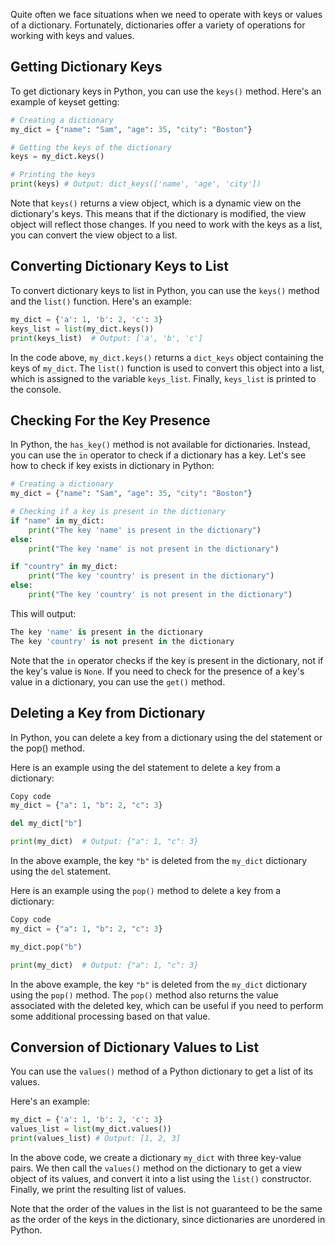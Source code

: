 Quite often we face situations when we need to operate with keys or values of a dictionary. Fortunately, dictionaries offer a variety of operations for working with keys and values.

## Getting Dictionary Keys

To get dictionary keys in Python, you can use the `keys()` method. Here's an example of keyset getting:

```python
# Creating a dictionary
my_dict = {"name": "Sam", "age": 35, "city": "Boston"}

# Getting the keys of the dictionary
keys = my_dict.keys()

# Printing the keys
print(keys) # Output: dict_keys(['name', 'age', 'city'])
```

Note that `keys()` returns a view object, which is a dynamic view on the dictionary's keys. This means that if the dictionary is modified, the view object will reflect those changes. If you need to work with the keys as a list, you can convert the view object to a list.

## Converting Dictionary Keys to List

To convert dictionary keys to list in Python, you can use the `keys()` method and the `list()` function. Here's an example:

```python
my_dict = {'a': 1, 'b': 2, 'c': 3}
keys_list = list(my_dict.keys())
print(keys_list)  # Output: ['a', 'b', 'c']
```

In the code above, `my_dict.keys()` returns a `dict_keys` object containing the keys of `my_dict`. The `list()` function is used to convert this object into a list, which is assigned to the variable `keys_list`. Finally, `keys_list` is printed to the console.

## Checking For the Key Presence

In Python, the `has_key()` method is not available for dictionaries. Instead, you can use the `in` operator to check if a dictionary has a key. Let's see how to check if key exists in dictionary in Python:

```python
# Creating a dictionary
my_dict = {"name": "Sam", "age": 35, "city": "Boston"}

# Checking if a key is present in the dictionary
if "name" in my_dict:
    print("The key 'name' is present in the dictionary")
else:
    print("The key 'name' is not present in the dictionary")

if "country" in my_dict:
    print("The key 'country' is present in the dictionary")
else:
    print("The key 'country' is not present in the dictionary")
```

This will output:

```python
The key 'name' is present in the dictionary
The key 'country' is not present in the dictionary
```

Note that the `in` operator checks if the key is present in the dictionary, not if the key's value is `None`. If you need to check for the presence of a key's value in a dictionary, you can use the `get()` method.

## Deleting a Key from Dictionary

In Python, you can delete a key from a dictionary using the del statement or the pop() method.

Here is an example using the del statement to delete a key from a dictionary:

```python
Copy code
my_dict = {"a": 1, "b": 2, "c": 3}

del my_dict["b"]

print(my_dict)  # Output: {"a": 1, "c": 3}
```

In the above example, the key `"b"` is deleted from the `my_dict` dictionary using the `del` statement.

Here is an example using the `pop()` method to delete a key from a dictionary:

```python
Copy code
my_dict = {"a": 1, "b": 2, "c": 3}

my_dict.pop("b")

print(my_dict)  # Output: {"a": 1, "c": 3}
```

In the above example, the key `"b"` is deleted from the `my_dict` dictionary using the `pop()` method. The `pop()` method also returns the value associated with the deleted key, which can be useful if you need to perform some additional processing based on that value.

## Conversion  of Dictionary Values to List

You can use the `values()` method of a Python dictionary to get a list of its values.

Here's an example:

```python
my_dict = {'a': 1, 'b': 2, 'c': 3}
values_list = list(my_dict.values())
print(values_list) # Output: [1, 2, 3]
```

In the above code, we create a dictionary `my_dict` with three key-value pairs. We then call the `values()` method on the dictionary to get a view object of its values, and convert it into a list using the `list()` constructor. Finally, we print the resulting list of values.

Note that the order of the values in the list is not guaranteed to be the same as the order of the keys in the dictionary, since dictionaries are unordered in Python.
